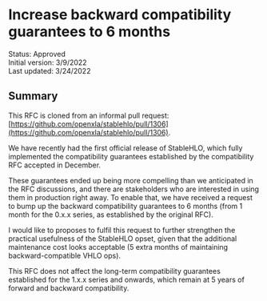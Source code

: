 # Increase backward compatibility guarantees to 6 months

Status: Approved<br/>
Initial version: 3/9/2022<br/>
Last updated: 3/24/2022

## Summary

This RFC is cloned from an informal pull request:
[https://github.com/openxla/stablehlo/pull/1306](https://github.com/openxla/stablehlo/pull/1306).

We have recently had the first official release of StableHLO, which fully
implemented the compatibility guarantees established by the compatibility RFC
accepted in December.

These guarantees ended up being more compelling than we anticipated in the RFC
discussions, and there are stakeholders who are interested in using them in
production right away. To enable that, we have received a request to bump up the
backward compatibility guarantees to 6 months (from 1 month for the 0.x.x
series, as established by the original RFC).

I would like to proposes to fulfil this request to further strengthen the
practical usefulness of the StableHLO opset, given that the additional
maintenance cost looks acceptable (5 extra months of maintaining
backward-compatible VHLO ops).

This RFC does not affect the long-term compatibility guarantees established for
the 1.x.x series and onwards, which remain at 5 years of forward and
backward compatibility.
